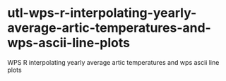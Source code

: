 # utl-wps-r-interpolating-yearly-average-artic-temperatures-and-wps-ascii-line-plots
WPS R interpolating yearly average artic temperatures and wps ascii line plots
